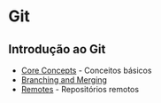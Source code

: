 # Git

## Introdução ao Git

* [Core Concepts](https://www.youtube.com/watch?v=uR6G2v_WsRA) - Conceitos básicos
* [Branching and Merging](https://www.youtube.com/watch?v=FyAAIHHClqI)
* [Remotes](https://www.youtube.com/watch?v=Gg4bLk8cGNo) - Repositórios remotos

